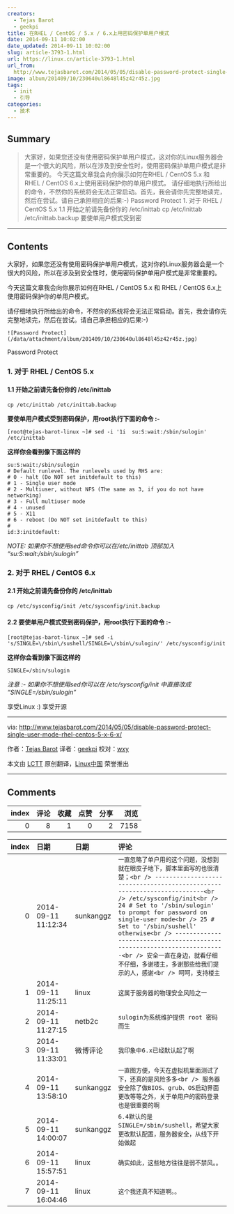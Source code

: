 ```yaml
---
creators:
  - Tejas Barot
  - geekpi
title: 在RHEL / CentOS / 5.x / 6.x上用密码保护单用户模式
date: 2014-09-11 10:02:00
date_updated: 2014-09-11 10:02:00
slug: article-3793-1.html
url: https://linux.cn/article-3793-1.html
url_from: 
  http://www.tejasbarot.com/2014/05/05/disable-password-protect-single-user-mode-rhel-centos-5-x-6-x/
image: album/201409/10/230640ul8648l45z42r45z.jpg
tags:
  - init
  - 引导
categories:
  - 技术
---
```


## Summary

> 大家好，如果您还没有使用密码保护单用户模式，这对你的Linux服务器会是一个很大的风险，所以在涉及到安全性时，使用密码保护单用户模式是非常重要的。 今天这篇文章我会向你展示如何在RHEL / CentOS 5.x 和 RHEL / CentOS 6.x上使用密码保护你的单用户模式。 请仔细地执行所给出的命令，不然你的系统将会无法正常启动。首先，我会请你先完整地读完，然后在尝试。请自己承担相应的后果:-)  Password Protect 1. 对于 RHEL / CentOS 5.x 1.1 开始之前请先备份你的 /etc/inittab cp /etc/inittab /etc/inittab.backup  要使单用户模式受到密

***

<!-- more -->

## Contents

大家好，如果您还没有使用密码保护单用户模式，这对你的Linux服务器会是一个很大的风险，所以在涉及到安全性时，使用密码保护单用户模式是非常重要的。

今天这篇文章我会向你展示如何在RHEL / CentOS 5.x 和 RHEL / CentOS 6.x上使用密码保护你的单用户模式。

请仔细地执行所给出的命令，不然你的系统将会无法正常启动。首先，我会请你先完整地读完，然后在尝试。请自己承担相应的后果:-)

`![Password Protect](/data/attachment/album/201409/10/230640ul8648l45z42r45z.jpg)`

Password Protect

### 1. 对于 RHEL / CentOS 5.x

#### 1.1 开始之前请先备份你的 /etc/inittab

```shell
cp /etc/inittab /etc/inittab.backup
```

**要使单用户模式受到密码保护，用root执行下面的命令 :-**

```shell
[root@tejas-barot-linux ~]# sed -i '1i  su:S:wait:/sbin/sulogin' /etc/inittab
```

**这样你会看到像下面这样的**

```shell
su:S:wait:/sbin/sulogin
# Default runlevel. The runlevels used by RHS are:
# 0 - halt (Do NOT set initdefault to this)
# 1 - Single user mode
# 2 - Multiuser, without NFS (The same as 3, if you do not have networking)
# 3 - Full multiuser mode
# 4 - unused
# 5 - X11
# 6 - reboot (Do NOT set initdefault to this)
#
id:3:initdefault:
```

*NOTE: 如果你不想使用sed命令你可以在/etc/inittab 顶部加入 “su:S:wait:/sbin/sulogin”*

### 2. 对于 RHEL / CentOS 6.x

#### 2.1 开始之前请先备份你的 /etc/inittab

```shell
cp /etc/sysconfig/init /etc/sysconfig/init.backup
```

#### 2.2 要使单用户模式受到密码保护，用root执行下面的命令 :-

```shell
[root@tejas-barot-linux ~]# sed -i 's/SINGLE=\/sbin\/sushell/SINGLE=\/sbin\/sulogin/' /etc/sysconfig/init
```

**这样你会看到像下面这样的**

```shell
SINGLE=/sbin/sulogin
```

*注意 :- 如果你不想使用sed你可以在 /etc/sysconfig/init 中直接改成 “SINGLE=/sbin/sulogin”*

享受Linux :) 享受开源

---

via: <http://www.tejasbarot.com/2014/05/05/disable-password-protect-single-user-mode-rhel-centos-5-x-6-x/>

作者：[Tejas Barot](https://plus.google.com/+TejasBarot) 译者：[geekpi](https://github.com/geekpi) 校对：[wxy](https://github.com/wxy)

本文由 [LCTT](https://github.com/LCTT/TranslateProject) 原创翻译，[Linux中国](https://linux.cn/) 荣誉推出

***

## Comments


|   index |   评论 |   收藏 |   点赞 |   分享 |   浏览 |
|--------:|-------:|-------:|-------:|-------:|-------:|
|       0 |      8 |      1 |      0 |      2 |   7158 |

|   index | 日期                | 日期      | 评论                                                                                                                                                                                                                                                                                                                                                                                                                                                                                          |
|--------:|:--------------------|:----------|:----------------------------------------------------------------------------------------------------------------------------------------------------------------------------------------------------------------------------------------------------------------------------------------------------------------------------------------------------------------------------------------------------------------------------------------------------------------------------------------------|
|       0 | 2014-09-11 11:12:34 | sunkanggz | `一直忽略了单户用的这个问题，没想到就在眼皮子地下，脚本里面写的也很清楚；<br /> ------------------------------------------------------------------------<br /> /etc/sysconfig/init<br /> 24 # Set to '/sbin/sulogin' to prompt for password on single-user mode<br /> 25 # Set to '/sbin/sushell' otherwise<br /> ------------------------------------------------------------------------<br /> 安全一直在身边，就看仔细不仔细，多谢楼主，多谢那些给我们提示的人，感谢<br /> 呵呵，支持楼主` |
|       1 | 2014-09-11 11:25:11 | linux     | `这属于服务器的物理安全风险之一`                                                                                                                                                                                                                                                                                                                                                                                                                                                              |
|       2 | 2014-09-11 11:27:15 | netb2c    | `sulogin为系统维护提供 root 密码而生`                                                                                                                                                                                                                                                                                                                                                                                                                                                         |
|       3 | 2014-09-11 11:33:01 | 微博评论  | `我印象中6.x已经默认起了啊`                                                                                                                                                                                                                                                                                                                                                                                                                                                                   |
|       4 | 2014-09-11 13:58:10 | sunkanggz | `一直图方便，今天在虚拟机里面测试了下，还真的是风险多多<br /> 服务器安全除了做BIOS、grub、OS启动界面更改等等之外，关于单用户的密码登录也是很重要的啊`                                                                                                                                                                                                                                                                                                                                         |
|       5 | 2014-09-11 14:00:07 | sunkanggz | `6.4默认的是 SINGLE=/sbin/sushell，希望大家更改默认配置，服务器安全，从线下开始做起`                                                                                                                                                                                                                                                                                                                                                                                                          |
|       6 | 2014-09-11 15:57:51 | linux     | `确实如此，这些地方往往是弱不禁风。。`                                                                                                                                                                                                                                                                                                                                                                                                                                                        |
|       7 | 2014-09-11 16:04:46 | linux     | `这个我还真不知道啊。。`                                                                                                                                                                                                                                                                                                                                                                                                                                                                      |
